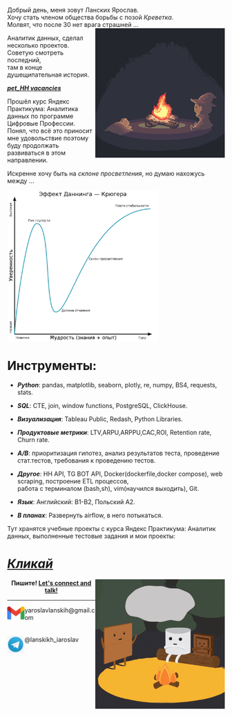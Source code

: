 Добрый день, меня зовут Ланских Ярослав. <br>
Хочу стать членом общества борьбы с позой *Креветка*.<br>
Молвят, что после 30 нет врага страшней ...
<img align="right" alt="Nice picture of campfire" width="300" src="images/campfire.gif" />

Аналитик данных, сделал несколько проектов. Советую смотреть последний, <br>
там в конце душещипательная история.

***[pet_HH vacancies](https://github.com/IaroslavLanskikh/Projects/tree/main/pet_hh)***

Прошёл курс Яндекс Практикума: Аналитика данных по программе Цифровые Профессии.<br>
Понял, что всё это приносит мне удовольствие поэтому буду продолжать развиваться в этом направлении.

Искренне хочу быть на *склоне просветления*, но думаю нахожусь между ...

<img align="center" alt="Nice picture of campfire" width="350" src="images/Dunning.png" />
 
# Инструменты:
 - ***Python***: pandas, matplotlib, seaborn, plotly, re, numpy, BS4, requests, stats.
   
 - ***SQL***: CTE, join, window functions, PostgreSQL, ClickHouse.
   
 - ***Визуализация***: Tableau Public, Redash, Python Libraries.
   
 - ***Продуктовые метрики***: LTV,ARPU,ARPPU,CAC,ROI, Retention rate, Churn rate.
   
 - ***A/B***: приоритизация гипотез, анализ результатов теста, проведение стат.тестов, требования к проведению тестов.
   
 - ***Другое***: HH API, TG BOT API, Docker(dockerfile,docker compose), web scraping, построение ETL процессов, <br>
работа с терминалом (bash,sh), vim(научился выходить), Git.

- ***Язык***: Английский: B1-B2, Польский A2.

 - ***В планах***: Развернуть airflow, в него потыкаться.

Тут хранятся учебные проекты с курса Яндекс Практикума: Аналитик данных, выполненные тестовые задания и мои проекты: 

# ***[Кликай](https://github.com/IaroslavLanskikh/Projects)***

<img align="right" alt="Nice picture of campfire" width="300" src="images/campfire2.gif" />

<p align="center">
    <b> Пишите!
        <a href="https://t.me/lanskikh_iaroslav">Let's connect and talk!</a>
    </b>
</p>

---

<a href="yaroslavlanskih@gmail.com">
    <img height="30" align="left" src="images/gmail.png" />
</a>
yaroslavlanskih@gmail.com
<br>
<br>
<br>

<a href="https://t.me/lanskikh_iaroslav">
    <img height="40" align="left" src="images/tg2.png" />
</a>
@lanskikh_iaroslav



